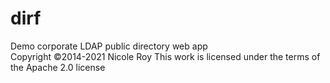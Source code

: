 # dirf
Demo corporate LDAP public directory web app
<br />
Copyright ©2014-2021 Nicole Roy
This work is licensed under the terms of the Apache 2.0 license
